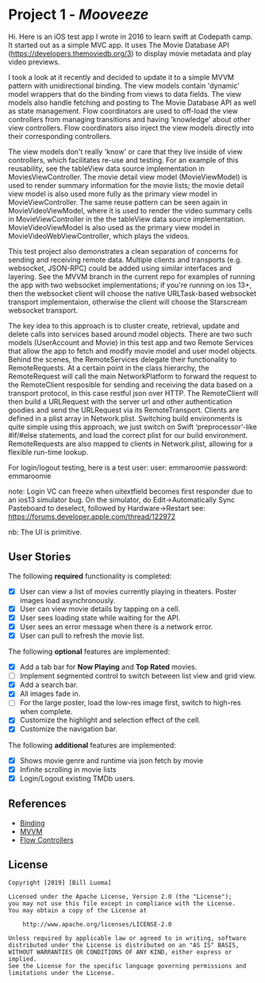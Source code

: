 # Project 1 - *Mooveeze*

Hi. Here is an iOS test app I wrote in 2016 to learn swift at Codepath camp. It started out as a simple MVC app. It uses The Movie Database API (https://developers.themoviedb.org/3) to display movie metadata and play video previews.

I took a look at it recently and decided to update it to a simple MVVM pattern with unidirectional binding. The view models contain 'dynamic' model wrappers that do the binding from views to data fields. The view models also handle fetching and posting to The Movie Database API as well as state management. Flow coordinators are used to off-load the view controllers from managing transitions and having 'knowledge' about other view controllers. Flow coordinators also inject the view models directly into their corresponding controllers. 

The view models don't really 'know' or care that they live inside of view controllers, 
which facilitates re-use and testing. For an example of this reusability, see the tableView data source implementation in MoviesViewController. The movie detail view model (MovieViewModel) is used to render summary information for the movie lists; the movie detail view model is also used more fully as the primary view model in MovieViewController. The same reuse pattern can be seen again in MovieVideoViewModel, where it is used to render the video summary cells in MovieViewController in the the tableView data source implementation. MovieVideoViewModel is also used as the primary view model in MovieVideoWebViewController, which plays the videos.

This test project also demonstrates a clean separation of concerns for sending and receiving remote data. Multiple clients and transports (e.g. websocket, JSON-RPC) could be added using similar interfaces and layering. See the MVVM branch in the current repo for examples of running the app with two websocket implementations; if you're running on ios 13+, then the websocket client will choose the native URLTask-based websocket transport implementaion, otherwise the client will choose the Starscream websocket transport.

The key idea to this approach is to cluster create, retrieval, update and delete calls into services based around model objects. There are two such models (UserAccount and Movie) in this test app and two Remote Services that allow the app to fetch and modify movie model and user model objects. Behind the scenes, the RemoteServices delegate their functionality to RemoteRequests. At a certain point in the class hierarchy, the RemoteRequest will call the main NetworkPlatform to forward the request to the RemoteClient resposible for sending and receiving the data based on a transport protocol, in this case restful json over HTTP. The RemoteClient will then build a URLRequest with the server url and other authentication goodies and send the URLRequest via its RemoteTransport. Clients are defined in a plist array in Network.plist. Switching build environments is quite simple using this approach, we just switch on Swift ‘preprocessor’-like #if/#else statements, and load the correct plist for our build environment. RemoteRequests are also mapped to clients in Network.plist, allowing for a flexible run-time lookup.

For login/logout testing, here is a test user:
user: emmaroomie
password: emmaroomie

note: Login VC can freeze when uitextfield becomes first responder due to an ios13 simulator bug. On the simulator, do Edit->Automatically Sync Pasteboard to deselect, followed by Hardware->Restart
see: https://forums.developer.apple.com/thread/122972

nb: The UI is primitive.

## User Stories

The following **required** functionality is completed:

- [x] User can view a list of movies currently playing in theaters. Poster images load asynchronously.
- [x] User can view movie details by tapping on a cell.
- [x] User sees loading state while waiting for the API.
- [x] User sees an error message when there is a network error.
- [x] User can pull to refresh the movie list.

The following **optional** features are implemented:

- [x] Add a tab bar for **Now Playing** and **Top Rated** movies.
- [ ] Implement segmented control to switch between list view and grid view.
- [x] Add a search bar.
- [x] All images fade in.
- [ ] For the large poster, load the low-res image first, switch to high-res when complete.
- [x] Customize the highlight and selection effect of the cell.
- [x] Customize the navigation bar.

The following **additional** features are implemented:

- [x] Shows movie genre and runtime via json fetch by movie
- [x] Infinite scrolling in movie lists
- [x] Login/Logout existing TMDb users.

## References

- [Binding](http://five.agency/solving-the-binding-problem-with-swift/)
- [MVVM](https://medium.com/flawless-app-stories/how-to-use-a-model-view-viewmodel-architecture-for-ios-46963c67be1b)
- [Flow Controllers](http://merowing.info/2016/01/improve-your-ios-architecture-with-flowcontrollers/)

## License

    Copyright [2019] [Bill Luoma]

    Licensed under the Apache License, Version 2.0 (the "License");
    you may not use this file except in compliance with the License.
    You may obtain a copy of the License at

        http://www.apache.org/licenses/LICENSE-2.0

    Unless required by applicable law or agreed to in writing, software
    distributed under the License is distributed on an "AS IS" BASIS,
    WITHOUT WARRANTIES OR CONDITIONS OF ANY KIND, either express or implied.
    See the License for the specific language governing permissions and
    limitations under the License.




